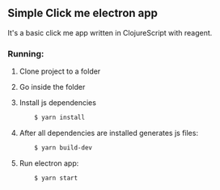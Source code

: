 ## Simple Click me electron app

It's a basic click me app written in ClojureScript with reagent.

### Running:
1. Clone project to a folder

2. Go inside the folder

3. Install js dependencies

	```bash
		$ yarn install
	```

4. After all dependencies are installed generates js files:

	```bash
		$ yarn build-dev
	```

5. Run electron app:

	```bash
		$ yarn start
	```
